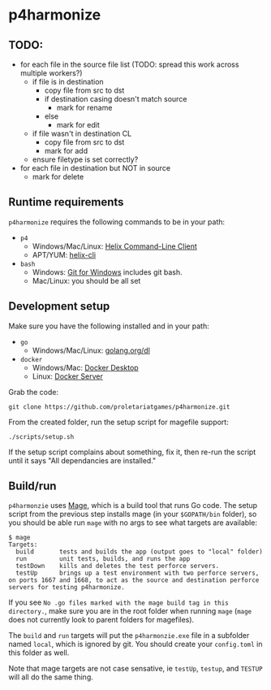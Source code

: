 # p4harmonize

## TODO:

- for each file in the source file list (TODO: spread this work across multiple workers?)
  - if file is in destination
    - copy file from src to dst
    - if destination casing doesn't match source
      - mark for rename
    - else
      - mark for edit
  - if file wasn't in destination CL
    - copy file from src to dst
    - mark for add
  - ensure filetype is set correctly?
- for each file in destination but NOT in source
  - mark for delete

## Runtime requirements

`p4harmonize` requires the following commands to be in your path:

- `p4`
  - Windows/Mac/Linux: [Helix Command-Line Client](https://www.perforce.com/downloads/helix-command-line-client-p4)
  - APT/YUM: [helix-cli](https://www.perforce.com/perforce-packages)
- `bash`
  - Windows: [Git for Windows](https://gitforwindows.org) includes git bash.
  - Mac/Linux: you should be all set

## Development setup

Make sure you have the following installed and in your path:

- `go`
  - Windows/Mac/Linux: [golang.org/dl](https://golang.org/dl/)
- `docker`
  - Windows/Mac: [Docker Desktop](https://www.docker.com/products/docker-desktop)
  - Linux: [Docker Server](https://docs.docker.com/engine/install/#server)

Grab the code:

```text
git clone https://github.com/proletariatgames/p4harmonize.git
```

From the created folder, run the setup script for magefile support:

```text
./scripts/setup.sh
```

If the setup script complains about something, fix it, then re-run the script until it says "All dependancies are installed."

## Build/run

`p4harmonzie` uses [Mage](https://magefile.org), which is a build tool that runs Go code. The setup script from the previous step installs mage (in your `$GOPATH/bin` folder), so you should be able run `mage` with no args to see what targets are available:

```text
$ mage
Targets:
  build       tests and builds the app (output goes to "local" folder)
  run         unit tests, builds, and runs the app
  testDown    kills and deletes the test perforce servers.
  testUp      brings up a test environment with two perforce servers, on ports 1667 and 1668, to act as the source and destination perforce servers for testing p4harmonize.
```

If you see `No .go files marked with the mage build tag in this directory.`, make sure you are in the root folder when running `mage` (`mage` does not currently look to parent folders for magefiles).

The `build` and `run` targets will put the `p4harmonzie.exe` file in a subfolder named `local`, which is ignored by git. You should create your `config.toml` in this folder as well.

Note that mage targets are not case sensative, ie `testUp`, `testup`, and `TESTUP` will all do the same thing.
